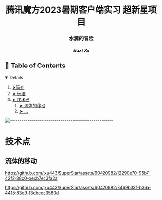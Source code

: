 <h1 align="center"> 腾讯魔方2023暑期客户端实习 超新星项目</h1>
  <h3 align="center"> 水滴的冒险 </h3>
  <h5 align="center"> Jiaxi Xu </h5>
  
  
  <!-- TABLE OF CONTENTS -->
  <h2 id="table-of-contents"> 📖 Table of Contents</h2>
  
  <details open="open">
    <ol>
      <li><a href="#overview"> ➤简介</a></li>
      <li><a href="#feature"> ➤ 玩法 </a>
      <li><a href="#feature"> ➤ 技术点 </a>
         <ol>
            <li><a href="#move"> ➤ 流体的移动</a></li>
            <li><a href="#event"> ➤ ... </a></li>

  </details>
  
  ![-----------------------------------------------------](https://raw.githubusercontent.com/andreasbm/readme/master/assets/lines/rainbow.png)
  
  # 技术点 <a id="feature"></a>
  
  ## 流体的移动 <a id="move"></a>

https://github.com/jxu443/SuperStar/assets/60420982/12290e70-95b7-42f2-88c0-becb7ec3fa2a

https://github.com/jxu443/SuperStar/assets/60420982/8469b33f-b36a-4415-83e9-f3dbcee3580d

